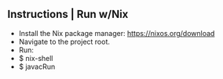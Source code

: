 ## Instructions | Run w/Nix

- Install the Nix package manager: https://nixos.org/download
- Navigate to the project root.
- Run:
- $ nix-shell
- $ javacRun